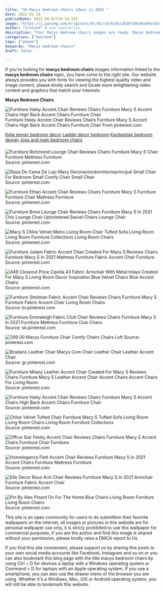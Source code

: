 ```yaml
---
title: "34 Macys bedroom chairs ideas in 2022 "
date: 2022-01-19
publishDate: 2022-09-01T16:14:33Z
image: "https://i.pinimg.com/originals/6c/81/cd/6c81cd5267d8c66a94ec83c406478c87.jpg"
author: "Ireland" # use capitalize
description: "Your Macys bedroom chairs images are ready. Macys bedroom chairs are a topic that is being searched for and liked by netizens today. You can Find and Download the Macys bedroom chairs files here. Get all free photos."
categories: ["bedroom"]
tags: ["phone"]
keywords: "Macys bedroom chairs"
draft: false

---
```


If you're looking for **macys bedroom chairs** images information linked to the **macys bedroom chairs** topic, you have come to the right  site.  Our website always  provides you with  hints  for viewing  the highest  quality video and image  content, please kindly search and locate more enlightening video content and graphics  that match your interests.

**Macys Bedroom Chairs**. 

![Furniture Haley Accent Chair Reviews Chairs Furniture Macy S Accent Chairs High Back Accent Chairs Furniture Chair](https://i.pinimg.com/originals/96/28/5c/96285c74f9e3f561a2316b88e631f097.jpg "Furniture Haley Accent Chair Reviews Chairs Furniture Macy S Accent Chairs High Back Accent Chairs Furniture Chair")
Furniture Haley Accent Chair Reviews Chairs Furniture Macy S Accent Chairs High Back Accent Chairs Furniture Chair From pinterest.com

[Kylie jenner bedroom decor](/kylie-jenner-bedroom-decor/)
[Ladder decor bedroom](/ladder-decor-bedroom/)
[Kardashian bedroom design](/kardashian-bedroom-design/)
[Joss and main bedroom chairs](/joss-and-main-bedroom-chairs/)



### 

 


![Furniture Richmond Lounge Chair Reviews Chairs Furniture Macy S Chair Furniture Mattress Furniture](https://i.pinimg.com/474x/e9/cb/2f/e9cb2f67cfddd1ff7dd25e5feaee7ea9.jpg "Furniture Richmond Lounge Chair Reviews Chairs Furniture Macy S Chair Furniture Mattress Furniture")
Source: pinterest.com

 

![Ropa De Cama De Lujo Macy Decoraciondormitorioprincipal Small Chair For Bedroom Small Comfy Chair Small Chair](https://i.pinimg.com/736x/4f/6b/17/4f6b1726fd128428b975ddf3af114856.jpg "Ropa De Cama De Lujo Macy Decoraciondormitorioprincipal Small Chair For Bedroom Small Comfy Chair Small Chair")
Source: pinterest.com

 

![Furniture Ethan Accent Chair Reviews Chairs Furniture Macy S Furniture Furniture Chair Mattress Furniture](https://i.pinimg.com/564x/b9/1c/b8/b91cb8494fc795d4ff82e821c2d7852f.jpg "Furniture Ethan Accent Chair Reviews Chairs Furniture Macy S Furniture Furniture Chair Mattress Furniture")
Source: pinterest.com

 

![Furniture Brine Lounge Chair Reviews Chairs Furniture Macy S In 2021 Chic Lounge Chair Upholstered Swivel Chairs Lounge Chair](https://i.pinimg.com/474x/53/c2/1d/53c21d702027293f0ca0e9029fcac34c.jpg "Furniture Brine Lounge Chair Reviews Chairs Furniture Macy S In 2021 Chic Lounge Chair Upholstered Swivel Chairs Lounge Chair")
Source: pinterest.com

 

![Macy S Chloe Velvet Metro Living Room Chair Tufted Sofa Living Room Living Room Furniture Collections Living Room Chairs](https://i.pinimg.com/originals/5c/89/88/5c8988152fdfdf2189975e61bcafb809.jpg "Macy S Chloe Velvet Metro Living Room Chair Tufted Sofa Living Room Living Room Furniture Collections Living Room Chairs")
Source: pinterest.com

 

![Furniture Juliam Fabric Accent Chair Created For Macy S Reviews Chairs Furniture Macy S In 2021 Mattress Furniture Fabric Accent Chair Furniture](https://i.pinimg.com/originals/15/9c/d2/159cd203a75cc164c4f4c501852fc409.jpg "Furniture Juliam Fabric Accent Chair Created For Macy S Reviews Chairs Furniture Macy S In 2021 Mattress Furniture Fabric Accent Chair Furniture")
Source: pinterest.com

 

![449 Closeout Price Cipolia 43 Fabric Armchair With Metal Inlays Created For Macy S Living Room Decor Inspiration Blue Velvet Chairs Blue Accent Chairs](https://i.pinimg.com/564x/b3/a2/a1/b3a2a17391310dda5b99ac5bf483c53f.jpg "449 Closeout Price Cipolia 43 Fabric Armchair With Metal Inlays Created For Macy S Living Room Decor Inspiration Blue Velvet Chairs Blue Accent Chairs")
Source: pinterest.com

 

![Furniture Stedman Fabric Accent Chair Reviews Chairs Furniture Macy S Furniture Fabric Accent Chair Living Room Chairs](https://i.pinimg.com/originals/59/ac/15/59ac157ed46fe7eadcd5959e065a1096.jpg "Furniture Stedman Fabric Accent Chair Reviews Chairs Furniture Macy S Furniture Fabric Accent Chair Living Room Chairs")
Source: br.pinterest.com

 

![Furniture Emmaleigh Fabric Club Chair Reviews Chairs Furniture Macy S In 2021 Furniture Mattress Furniture Club Chairs](https://i.pinimg.com/564x/77/b2/c9/77b2c90472c49caea772dd44d1343841.jpg "Furniture Emmaleigh Fabric Club Chair Reviews Chairs Furniture Macy S In 2021 Furniture Mattress Furniture Club Chairs")
Source: sk.pinterest.com

 

![399 00 Macys Furniture Chair Comfy Chairs Chairs Loft](https://i.pinimg.com/474x/91/ed/50/91ed50236177535d6c7d2101086c7656.jpg "399 00 Macys Furniture Chair Comfy Chairs Chairs Loft")
Source: pinterest.com

 

![Bradano Leather Chair Macys Com Chair Leather Chair Leather Accent Chair](https://i.pinimg.com/474x/04/b8/04/04b804a88a50d0c4f56c22f797076a6a.jpg "Bradano Leather Chair Macys Com Chair Leather Chair Leather Accent Chair")
Source: gr.pinterest.com

 

![Furniture Milany Leather Accent Chair Created For Macy S Reviews Chairs Furniture Macy S Leather Accent Chair Accent Chairs Accent Chairs For Living Room](https://i.pinimg.com/564x/0d/5a/2d/0d5a2d204020ec8316acc8454a4c50ac.jpg "Furniture Milany Leather Accent Chair Created For Macy S Reviews Chairs Furniture Macy S Leather Accent Chair Accent Chairs Accent Chairs For Living Room")
Source: pinterest.com

 

![Furniture Haley Accent Chair Reviews Chairs Furniture Macy S Accent Chairs High Back Accent Chairs Furniture Chair](https://i.pinimg.com/originals/96/28/5c/96285c74f9e3f561a2316b88e631f097.jpg "Furniture Haley Accent Chair Reviews Chairs Furniture Macy S Accent Chairs High Back Accent Chairs Furniture Chair")
Source: pinterest.com

 

![Chloe Velvet Tufted Chair Furniture Macy S Tufted Sofa Living Room Living Room Chairs Living Room Furniture Collections](https://i.pinimg.com/originals/66/fd/6c/66fd6c3a8557f9ab9dea6379422d015a.jpg "Chloe Velvet Tufted Chair Furniture Macy S Tufted Sofa Living Room Living Room Chairs Living Room Furniture Collections")
Source: pinterest.com

 

![Office Star Fenby Accent Chair Reviews Chairs Furniture Macy S Accent Chairs Furniture Chair Furniture](https://i.pinimg.com/474x/8d/2b/1a/8d2b1a416cce597b41d867422ec44719.jpg "Office Star Fenby Accent Chair Reviews Chairs Furniture Macy S Accent Chairs Furniture Chair Furniture")
Source: pinterest.com

 

![Homelegance Flett Accent Chair Reviews Furniture Macy S In 2021 Accent Chairs Furniture Mattress Furniture](https://i.pinimg.com/474x/71/79/cd/7179cdecd43fc6cd0e8a4d6e9ab87b4e.jpg "Homelegance Flett Accent Chair Reviews Furniture Macy S In 2021 Accent Chairs Furniture Mattress Furniture")
Source: pinterest.com

 

![Elle Decor Roux Arm Chair Reviews Furniture Macy S In 2021 Armchair Furniture Fabric Accent Chair](https://i.pinimg.com/564x/10/01/ac/1001ac52630d7013c8e4406cb8a619fe.jpg "Elle Decor Roux Arm Chair Reviews Furniture Macy S In 2021 Armchair Furniture Fabric Accent Chair")
Source: pinterest.com

 

![Pin By Alex Pinard On For The Home Blue Chairs Living Room Furniture Living Room Chairs](https://i.pinimg.com/originals/6c/81/cd/6c81cd5267d8c66a94ec83c406478c87.jpg "Pin By Alex Pinard On For The Home Blue Chairs Living Room Furniture Living Room Chairs")
Source: pinterest.com

 

This site is an open community for users to do submittion their favorite wallpapers on the internet, all images or pictures in this website are for personal wallpaper use only, it is stricly prohibited to use this wallpaper for commercial purposes, if you are the author and find this image is shared without your permission, please kindly raise a DMCA report to Us.

If you find this site convienient, please support us by sharing this posts to your own social media accounts like Facebook, Instagram and so on or you can also bookmark this blog page with the title macys bedroom chairs by using Ctrl + D for devices a laptop with a Windows operating system or Command + D for laptops with an Apple operating system. If you use a smartphone, you can also use the drawer menu of the browser you are using. Whether it's a Windows, Mac, iOS or Android operating system, you will still be able to bookmark this website.
